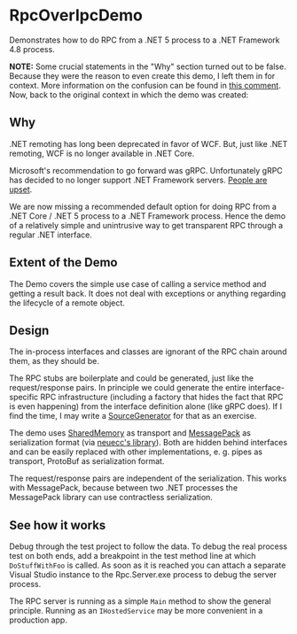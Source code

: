 # RpcOverIpcDemo
Demonstrates how to do RPC from a .NET 5 process to a .NET Framework 4.8 process.

**NOTE:**
Some crucial statements in the "Why" section turned out to be false.
Because they were the reason to even create this demo, I left them in for context.
More information on the confusion can be found in [this comment](https://github.com/grpc/grpc-dotnet/issues/1368#issuecomment-962822211).
Now, back to the original context in which the demo was created:

## Why
.NET remoting has long been deprecated in favor of WCF.
But, just like .NET remoting, WCF is no longer available in .NET Core.

Microsoft's recommendation to go forward was gRPC.
Unfortunately gRPC has decided to no longer support .NET Framework servers.
[People are upset](https://github.com/grpc/grpc-dotnet/issues/1368).

We are now missing a recommended default option for doing RPC from a .NET Core / .NET 5 process to a .NET Framework process.
Hence the demo of a relatively simple and unintrusive way to get transparent RPC through a regular .NET interface.

## Extent of the Demo

The Demo covers the simple use case of calling a service method and getting a result back.
It does not deal with exceptions or anything regarding the lifecycle of a remote object.

## Design

The in-process interfaces and classes are ignorant of the RPC chain around them, as they should be.

The RPC stubs are boilerplate and could be generated, just like the request/response pairs.
In principle we could generate the entire interface-specific RPC infrastructure (including a factory that hides the fact that RPC is even happening) from the interface definition alone (like gRPC does).
If I find the time, I may write a [SourceGenerator](https://docs.microsoft.com/en-us/dotnet/csharp/roslyn-sdk/source-generators-overview) for that as an exercise.

The demo uses [SharedMemory](https://github.com/spazzarama/SharedMemory) as transport and [MessagePack](https://msgpack.org/) as serialization format (via [neuecc's library](https://github.com/neuecc/MessagePack-CSharp)).
Both are hidden behind interfaces and can be easily replaced with other implementations, e. g. pipes as transport, ProtoBuf as serialization format.

The request/response pairs are independent of the serialization.
This works with MessagePack, because between two .NET processes the MessagePack library can use contractless serialization.

## See how it works

Debug through the test project to follow the data.
To debug the real process test on both ends, add a breakpoint in the test method line at which `DoStuffWithFoo` is called.
As soon as it is reached you can attach a separate Visual Studio instance to the Rpc.Server.exe process to debug the server process.

The RPC server is running as a simple `Main` method to show the general principle.
Running as an `IHostedService` may be more convenient in a production app.
